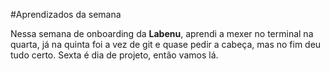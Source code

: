 #Aprendizados da semana

Nessa semana de onboarding da **Labenu**, aprendi a mexer no terminal na quarta, já na quinta foi a vez de git e quase pedir a cabeça, mas no fim deu tudo certo. Sexta é dia de projeto, então vamos lá.
